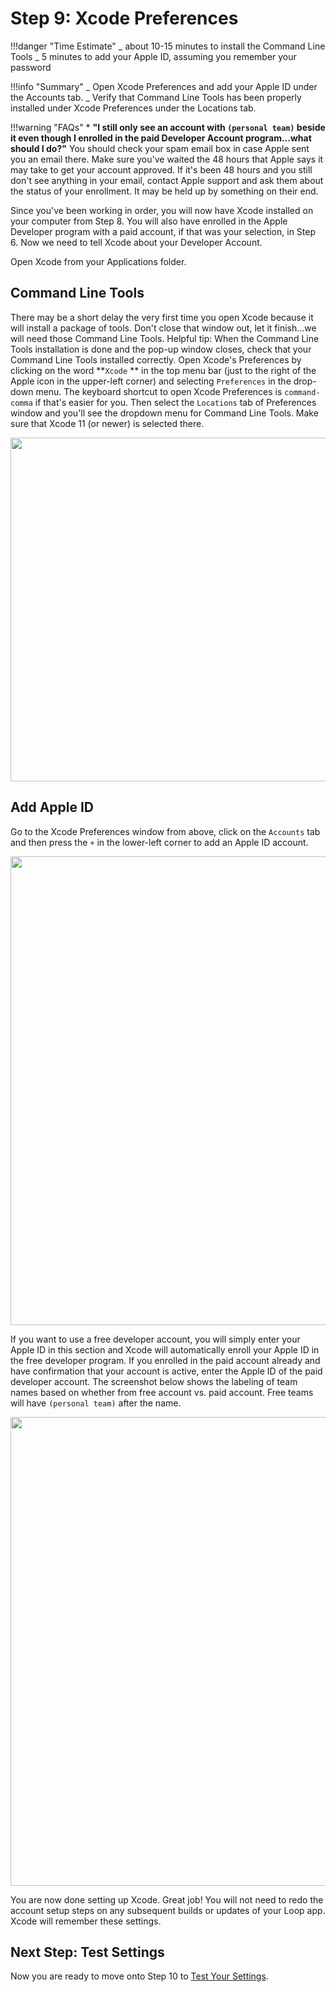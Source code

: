 # Step 9: Xcode Preferences

!!!danger "Time Estimate" _ about 10-15 minutes to install the Command Line
Tools _ 5 minutes to add your Apple ID, assuming you remember your password

!!!info "Summary" _ Open Xcode Preferences and add your Apple ID under the
Accounts tab. _ Verify that Command Line Tools has been properly installed under
Xcode Preferences under the Locations tab.

!!!warning "FAQs" \* **"I still only see an account with `(personal team)`
beside it even though I enrolled in the paid Developer Account program...what
should I do?"** You should check your spam email box in case Apple sent you an
email there. Make sure you've waited the 48 hours that Apple says it may take to
get your account approved. If it's been 48 hours and you still don't see
anything in your email, contact Apple support and ask them about the status of
your enrollment. It may be held up by something on their end.

Since you've been working in order, you will now have Xcode installed on your
computer from Step 8. You will also have enrolled in the Apple Developer program
with a paid account, if that was your selection, in Step 6. Now we need to tell
Xcode about your Developer Account.

Open Xcode from your Applications folder.

## Command Line Tools

There may be a short delay the very first time you open Xcode because it will
install a package of tools. Don't close that window out, let it finish...we will
need those Command Line Tools. Helpful tip: When the Command Line Tools
installation is done and the pop-up window closes, check that your Command Line
Tools installed correctly. Open Xcode's Preferences by clicking on the word
**`Xcode` ** in the top menu bar (just to the right of the Apple icon in the
upper-left corner) and selecting `Preferences` in the drop-down menu. The
keyboard shortcut to open Xcode Preferences is `command-comma` if that's easier
for you. Then select the `Locations` tab of Preferences window and you'll see
the dropdown menu for Command Line Tools. Make sure that Xcode 11 (or newer) is
selected there.

<p align="center">
<img src="https://loopkit.github.io/loopdocs/build/img/command-line-error-3.png" width="550">
</p>

## Add Apple ID

Go to the Xcode Preferences window from above, click on the `Accounts` tab and
then press the `+` in the lower-left corner to add an Apple ID account.

<p align="center">
<img src="https://loopkit.github.io/loopdocs/build/img/xcode_account.png" width="750">
</p>

If you want to use a free developer account, you will simply enter your Apple ID
in this section and Xcode will automatically enroll your Apple ID in the free
developer program. If you enrolled in the paid account already and have
confirmation that your account is active, enter the Apple ID of the paid
developer account. The screenshot below shows the labeling of team names based
on whether from free account vs. paid account. Free teams will have
`(personal team)` after the name.

<p align="center">
<img src="https://loopkit.github.io/loopdocs/build/img/apple_id.png" width="750">
</p>

You are now done setting up Xcode. Great job! You will not need to redo the
account setup steps on any subsequent builds or updates of your Loop app. Xcode
will remember these settings.

## Next Step: Test Settings

Now you are ready to move onto Step 10 to
[Test Your Settings](https://loopkit.github.io/loopdocs/build/step10/).
